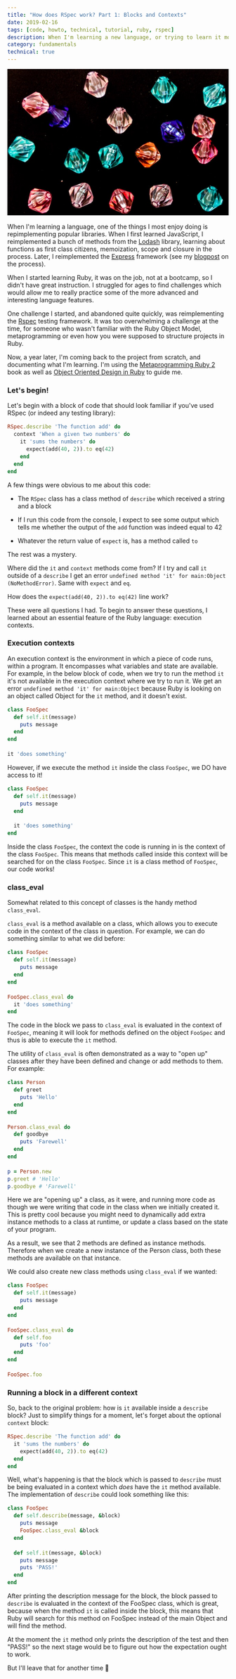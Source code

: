```yaml
---
title: "How does RSpec work? Part 1: Blocks and Contexts"
date: 2019-02-16
tags: [code, howto, technical, tutorial, ruby, rspec]
description: When I'm learning a new language, or trying to learn it more deeply, I love reimplementing common libraries. In this post, I take a look at RSpec, a library whose workings appear to make no sense, in an attempt to get to grips with Metaprogramming in Ruby!
category: fundamentals
technical: true
---
```


![](rubies.jpg)

When I'm learning a language, one of the things I most enjoy doing is repimplementing popular libraries. When I first learned JavaScript, I reimplemented a bunch of methods from the <a href="https://lodash.com/docs" target="_blank">Lodash</a> library, learning about functions as first class citizens, memoization, scope and closure in the process. Later, I reimplemented the <a href="https://expressjs.com/" target="_blank">Express</a> framework (see my <a href="https://medium.com/@harrietty/reimplementing-express-part-1-1c82d8fe5e01" target="_blank">blogpost</a> on the process).

When I started learning Ruby, it was on the job, not at a bootcamp, so I didn't have great instruction. I struggled for ages to find challenges which would allow me to really practice some of the more advanced and interesting language features.

One challenge I started, and abandoned quite quickly, was reimplementing the [Rspec](http://rspec.info/) testing framework. It was too overwhelming a challenge at the time, for someone who wasn't familiar with the Ruby Object Model, metaprogramming or even how you were supposed to structure projects in Ruby.

Now, a year later, I'm coming back to the project from scratch, and documenting what I'm learning. I'm using the <a href="https://pragprog.com/book/ppmetr2/metaprogramming-ruby-2" target="_blank">Metaprogramming Ruby 2</a> book as well as <a href="https://www.poodr.com/" target="_blank">Object Oriented Design in Ruby</a> to guide me.

### Let's begin!

Let's begin with a block of code that should look familiar if you've used RSpec (or indeed any testing library):

```ruby
RSpec.describe 'The function add' do
  context 'When a given two numbers' do
    it 'sums the numbers' do
      expect(add(40, 2)).to eq(42)
    end
  end
end
```

A few things were obvious to me about this code:

- The `RSpec` class has a class method of `describe` which received a string and a block

- If I run this code from the console, I expect to see some output which tells me whether the output of the `add` function was indeed equal to 42

- Whatever the return value of `expect` is, has a method called `to`

The rest was a mystery.

Where did the `it` and `context` methods come from? If I try and call `it` outside of a `describe` I get an error `undefined method 'it' for main:Object (NoMethodError)`. Same with `expect` and `eq`.

How does the `expect(add(40, 2)).to eq(42)` line work?

These were all questions I had. To begin to answer these questions, I learned about an essential feature of the Ruby language: execution contexts.

### Execution contexts

An execution context is the environment in which a piece of code runs, within a program. It encompasses what variables and state are available. For example, in the below block of code, when we try to run the method `it` it's not available in the execution context where we try to run it. We get an error `undefined method 'it' for main:Object` because Ruby is looking on an object called Object for the `it` method, and it doesn't exist.

```ruby
class FooSpec
  def self.it(message)
    puts message
  end
end

it 'does something'
```

However, if we execute the method `it` inside the class `FooSpec`, we DO have access to it!

```ruby
class FooSpec
  def self.it(message)
    puts message
  end

  it 'does something'
end
```

Inside the class `FooSpec`, the context the code is running in is the context of the class `FooSpec`. This means that methods called inside this context will be searched for on the class `FooSpec`. Since `it` is a class method of `FooSpec`, our code works!

### class_eval

Somewhat related to this concept of classes is the handy method `class_eval`.

`class_eval` is a method available on a class, which allows you to execute code in the context of the class in question. For example, we can do something similar to what we did before:

```ruby
class FooSpec
  def self.it(message)
    puts message
  end
end

FooSpec.class_eval do
  it 'does something'
end
```

The code in the block we pass to `class_eval` is evaluated in the context of `FooSpec`, meaning it will look for methods defined on the object `FooSpec` and thus is able to execute the `it` method.

The utility of `class_eval` is often demonstrated as a way to "open up" classes after they have been defined and change or add methods to them. For example:

```ruby
class Person
  def greet
    puts 'Hello'
  end
end

Person.class_eval do
  def goodbye
    puts 'Farewell'
  end
end

p = Person.new
p.greet # 'Hello'
p.goodbye # 'Farewell'
```

Here we are "opening up" a class, as it were, and running more code as though we were writing that code in the class when we initially created it. This is pretty cool because you might need to dynamically add extra instance methods to a class at runtime, or update a class based on the state of your program.

As a result, we see that 2 methods are defined as instance methods. Therefore when we create a new instance of the Person class, both these methods are available on that instance.

We could also create new class methods using `class_eval` if we wanted:

```ruby
class FooSpec
  def self.it(message)
    puts message
  end
end

FooSpec.class_eval do
  def self.foo
    puts 'foo'
  end
end

FooSpec.foo
```

### Running a block in a different context

So, back to the original problem: how is `it` available inside a `describe` block? Just to simplify things for a moment, let's forget about the optional `context` block:

```ruby
RSpec.describe 'The function add' do
  it 'sums the numbers' do
    expect(add(40, 2)).to eq(42)
  end
end
```

Well, what's happening is that the block which is passed to `describe` must be being evaluated in a context which _does_ have the `it` method available. The implementation of `describe` could look something like this:

```ruby
class FooSpec
  def self.describe(message, &block)
    puts message
    FooSpec.class_eval &block
  end

  def self.it(message, &block)
    puts message
    puts 'PASS!'
  end
end
```

After printing the description message for the block, the block passed to `describe` is evaluated in the context of the FooSpec class, which is great, because when the method `it` is called inside the block, this means that Ruby will search for this method on FooSpec instead of the main Object and will find the method.

At the moment the `it` method only prints the description of the test and then "PASS!" so the next stage would be to figure out how the expectation ought to work.

But I'll leave that for another time 👻
